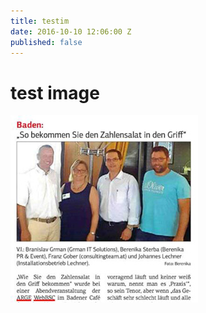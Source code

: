 ```yaml
---
title: testim
date: 2016-10-10 12:06:00 Z
published: false
---
```


# test image
![NOWI_thumbnail.jpg](/_uploads/NOWI_thumbnail.jpg)
